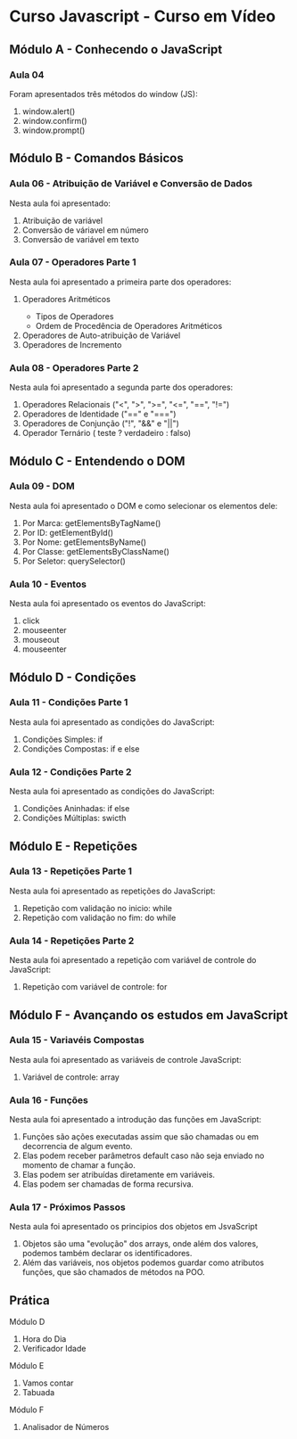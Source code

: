 # Curso Javascript - Curso em Vídeo

<h2>Módulo A - Conhecendo o JavaScript</h2>
<h3>Aula 04</h3>
<p>Foram apresentados três métodos do window (JS):</p>
<ol>
    <li>window.alert()</li>
    <li>window.confirm()</li>
    <li>window.prompt()</li>
</ol>

<h2>Módulo B - Comandos Básicos</h2>
<h3>Aula 06 - Atribuição de Variável e Conversão de Dados</h3>
<p>Nesta aula foi apresentado:</p>
<ol>
    <li>Atribuição de variável</li>
    <li>Conversão de váriavel em número</li>
    <li>Conversão de variável em texto</li>
</ol>

<h3>Aula 07 - Operadores Parte 1</h3>
<p>Nesta aula foi apresentado a primeira parte dos operadores:</p>
<ol>
    <li>Operadores Aritméticos</li>
        <ul>
            <li>Tipos de Operadores</li>
            <li>Ordem de Procedência de Operadores Aritméticos</li>
        </ul>
    <li>Operadores de Auto-atribuição de Variável</li>
    <li>Operadores de Incremento</li>
</ol>

<h3>Aula 08 - Operadores Parte 2</h3>
<p>Nesta aula foi apresentado a segunda parte dos operadores:</p>
<ol>
    <li>Operadores Relacionais ("<", ">", ">=", "<=", "==", "!=")</li>
    <li>Operadores de Identidade ("==" e "===")</li>
    <li>Operadores de Conjunção ("!", "&&" e "||")</li>
    <li>Operador Ternário ( teste ? verdadeiro : falso)</li>
</ol>

<h2>Módulo C - Entendendo o DOM</h2>
<h3>Aula 09 - DOM</h3>
<p>Nesta aula foi apresentado o DOM e como selecionar os elementos dele:</p>
<ol>
    <li>Por Marca: getElementsByTagName()</li>
    <li>Por ID: getElementById()</li>
    <li>Por Nome: getElementsByName()</li>
    <li>Por Classe: getElementsByClassName()</li>
    <li>Por Seletor: querySelector()</li> 
</ol>

<h3>Aula 10 - Eventos</h3>
<p>Nesta aula foi apresentado os eventos do JavaScript:</p>
<ol>
    <li>click</li>
    <li>mouseenter</li>
    <li>mouseout</li>
    <li>mouseenter</li>
</ol>

<h2>Módulo D - Condições</li>
<h3>Aula 11 - Condições Parte 1</h3>
<p>Nesta aula foi apresentado as condições do JavaScript:</p>
<ol>
    <li>Condições Simples: if</li>
    <li>Condições Compostas: if e else</li>
</ol>

<h3>Aula 12 - Condições Parte 2</h3>
<p>Nesta aula foi apresentado as condições do JavaScript:</p>
<ol>
    <li>Condições Aninhadas: if else</li>
    <li>Condições Múltiplas: swicth</li>
</ol>

<h2>Módulo E - Repetições</h2>
<h3>Aula 13 - Repetições Parte 1</h3>
<p>Nesta aula foi apresentado as repetições do JavaScript:</p>
<ol>
    <li>Repetição com validação no inicio: while</li>
    <li>Repetição com validação no fim: do while</li>
</ol>

<h3>Aula 14 - Repetições Parte 2</h3>
<p>Nesta aula foi apresentado a repetição com variável de controle do JavaScript:</p>
<ol>
    <li>Repetição com variável de controle: for</li>
</ol>

<h2>Módulo F - Avançando os estudos em JavaScript</h2>
<h3>Aula 15 - Variavéis Compostas</h3>
<p>Nesta aula foi apresentado as variáveis de controle JavaScript:</p>
<ol>
    <li>Variável de controle: array</li>
</ol>

<h3>Aula 16 - Funções</h3>
<p>Nesta aula foi apresentado a introdução das funções em JavaScript:</p>
<ol>
    <li>Funções são ações executadas assim que são chamadas ou em decorrencia de algum evento.</li>
    <li>Elas podem receber parâmetros default caso não seja enviado no momento de chamar a função.</li>
    <li>Elas podem ser atribuídas diretamente em variáveis.</li>
    <li>Elas podem ser chamadas de forma recursiva.</li>
</ol>

<h3>Aula 17 - Próximos Passos</h3>
<p>Nesta aula foi apresentado os principios dos objetos em JsvaScript</p>
<ol>
    <li>Objetos são uma "evolução" dos arrays, onde além dos valores, podemos também declarar os identificadores.</li>
    <li>Além das variáveis, nos objetos podemos guardar como atributos funções, que são chamados de métodos na POO.</li>
</ol>

<h2>Prática</h2>
<p>Módulo D</p>
<ol>
    <li>Hora do Dia</li>
    <li>Verificador Idade</li>
</ol>
<p>Módulo E</p>
<ol>
    <li>Vamos contar</li>
    <li>Tabuada</li>
</ol>
<p>Módulo F</p>
<ol>
    <li>Analisador de Números</li>
</ol>














